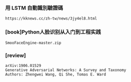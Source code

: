 ### 用 LSTM 自動識別驗證碼
```
https://kknews.cc/zh-tw/news/3jy4el8.html
```
### [book]Python人脸识别从入门到工程实践
```
SmooFaceEngine-master.zip
```
### [review]
```
arXiv:1906.01529 
Generative Adversarial Networks: A Survey and Taxonomy
Authors: Zhengwei Wang, Qi She, Tomas E. Ward
```
